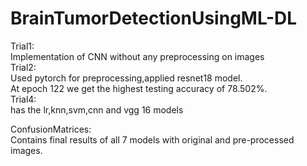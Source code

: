 # BrainTumorDetectionUsingML-DL
Trial1:<br>
Implementation of CNN without any preprocessing on images
<br>
Trial2:<br>
Used pytorch for preprocessing,applied resnet18 model.
<br>
At epoch 122 we get the highest testing accuracy of 78.502%.
<br>
Trial4:<br>
has the lr,knn,svm,cnn and vgg 16 models
<br>

ConfusionMatrices:<br>
Contains final results of all 7 models with original and pre-processed images.
<br>
